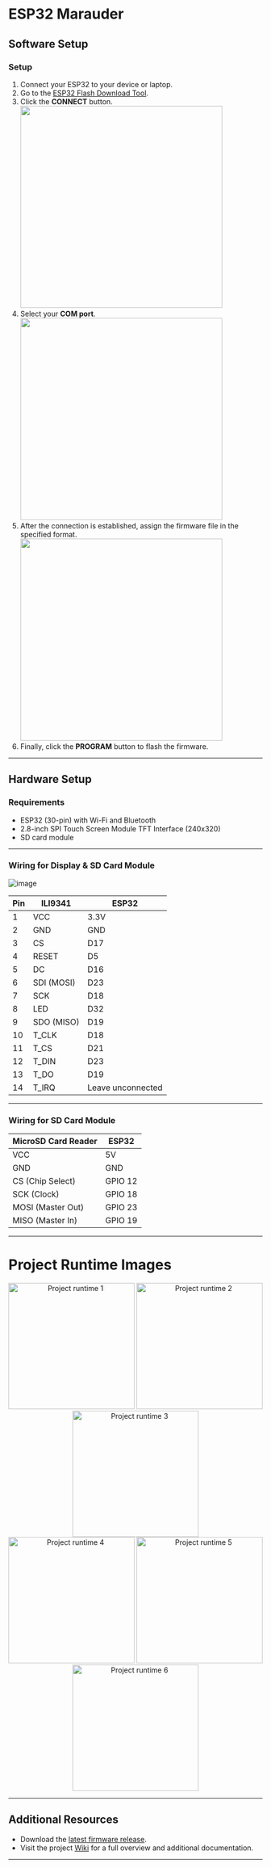 # ESP32 Marauder

## Software Setup

### Setup
1. Connect your ESP32 to your device or laptop.
2. Go to the [ESP32 Flash Download Tool](https://docs.espressif.com/projects/esp-test-tools/en/latest/esp32/production_stage/tools/flash_download_tool).
3. Click the **CONNECT** button.  
   <img src="https://github.com/user-attachments/assets/e01ba71f-daed-40a4-892c-f344f3110732" width="400"/>
4. Select your **COM port**.  
   <img src="https://github.com/user-attachments/assets/f8e4ab30-d33b-4bce-9e2b-4ce03b64c6f7" width="400"/>
5. After the connection is established, assign the firmware file in the specified format.  
   <img src="https://github.com/user-attachments/assets/d7349c00-2feb-49f1-9504-f4f1b2ccc3df" width="400"/>
6. Finally, click the **PROGRAM** button to flash the firmware.

---

## Hardware Setup

### Requirements
- ESP32 (30-pin) with Wi-Fi and Bluetooth
- 2.8-inch SPI Touch Screen Module TFT Interface (240x320)
- SD card module

---

### Wiring for Display & SD Card Module  
![image](https://github.com/user-attachments/assets/2f10bb62-ad10-408a-ab7d-b935e6c34134)

| Pin | ILI9341      | ESP32   |
|-----|--------------|---------|
| 1   | VCC          | 3.3V    |
| 2   | GND          | GND     |
| 3   | CS           | D17     |
| 4   | RESET        | D5      |
| 5   | DC           | D16     |
| 6   | SDI (MOSI)   | D23     |
| 7   | SCK          | D18     |
| 8   | LED          | D32     |
| 9   | SDO (MISO)   | D19     |
| 10  | T_CLK        | D18     |
| 11  | T_CS         | D21     |
| 12  | T_DIN        | D23     |
| 13  | T_DO         | D19     |
| 14  | T_IRQ        | Leave unconnected |

---

### Wiring for SD Card Module

| MicroSD Card Reader | ESP32  |
|---------------------|---------|
| VCC                 | 5V      |
| GND                 | GND     |
| CS (Chip Select)    | GPIO 12 |
| SCK (Clock)         | GPIO 18 |
| MOSI (Master Out)   | GPIO 23 |
| MISO (Master In)    | GPIO 19 |

---
# Project Runtime Images

<div align="center">
  <img src="https://github.com/user-attachments/assets/15917eb4-c9a7-4101-9b5f-dc9d07ebc647" width="250" alt="Project runtime 1">
  <img src="https://github.com/user-attachments/assets/14320fc6-141c-44ab-8ad1-877edf52ea8a" width="250" alt="Project runtime 2">
  <img src="https://github.com/user-attachments/assets/00971e7e-5329-476a-bd9f-4043bd4e6313" width="250" alt="Project runtime 3">
</div>

<div align="center">
  <img src="https://github.com/user-attachments/assets/6141c198-f23e-49f4-9733-5cd355055b1b" width="250" alt="Project runtime 4">
  <img src="https://github.com/user-attachments/assets/63bf0203-050f-47dd-ba2e-3e665e6b2e1e" width="250" alt="Project runtime 5">
  <img src="https://github.com/user-attachments/assets/1257e4dc-8081-4f68-944b-2dda6ea16464" width="250" alt="Project runtime 6">
</div>

---

## Additional Resources

- Download the [latest firmware release](https://github.com/justcallmekoko/ESP32Marauder/releases/latest).
- Visit the project [Wiki](https://github.com/justcallmekoko/ESP32Marauder/wiki) for a full overview and additional documentation.

---
